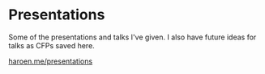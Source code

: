# Presentations

Some of the presentations and talks I've given. I also have future ideas for talks as CFPs saved here. 

[haroen.me/presentations](https://haroen.me/presentations)
